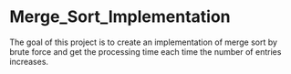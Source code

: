# Merge_Sort_Implementation

The goal of this project is to create an implementation of merge sort by brute force and get the processing time each time the number of entries increases.

